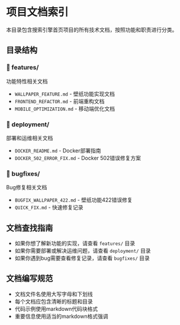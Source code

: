 # 项目文档索引

本目录包含搜索引擎首页项目的所有技术文档，按照功能和职责进行分类。

## 目录结构

### 📁 features/
功能特性相关文档
- `WALLPAPER_FEATURE.md` - 壁纸功能实现文档
- `FRONTEND_REFACTOR.md` - 前端重构文档
- `MOBILE_OPTIMIZATION.md` - 移动端优化文档

### 📁 deployment/
部署和运维相关文档
- `DOCKER_README.md` - Docker部署指南
- `DOCKER_502_ERROR_FIX.md` - Docker 502错误修复方案

### 📁 bugfixes/
Bug修复相关文档
- `BUGFIX_WALLPAPER_422.md` - 壁纸功能422错误修复
- `QUICK_FIX.md` - 快速修复记录

## 文档查找指南

- 如果你想了解新功能的实现，请查看 `features/` 目录
- 如果你需要部署或解决运维问题，请查看 `deployment/` 目录  
- 如果你遇到bug需要查看修复记录，请查看 `bugfixes/` 目录

## 文档编写规范

- 文档文件名使用大写字母和下划线
- 每个文档应包含清晰的标题和目录
- 代码示例使用markdown代码块格式
- 重要信息使用适当的markdown格式强调 